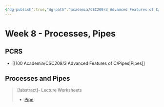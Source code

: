 ```yaml
---
{"dg-publish":true,"dg-path":"academia/CSC209/3 Advanced Features of C/Week 8 - Processes, Pipes.md","permalink":"/academia/csc-209/3-advanced-features-of-c/week-8-processes-pipes/","tags":["cs","lecture","note","university"],"created":"2025-03-04T05:41:35.777-05:00","updated":"2025-03-04T15:28:24.785-05:00"}
---
```



# Week 8 - Processes, Pipes

## PCRS

- [[100 Academia/CSC209/3 Advanced Features of C/Pipes\|Pipes]]

## Processes and Pipes

> [!abstract]- Lecture Worksheets
> - [Pipe](https://share.goodnotes.com/s/kZ8ORvresIViGpnitSDLH4)
